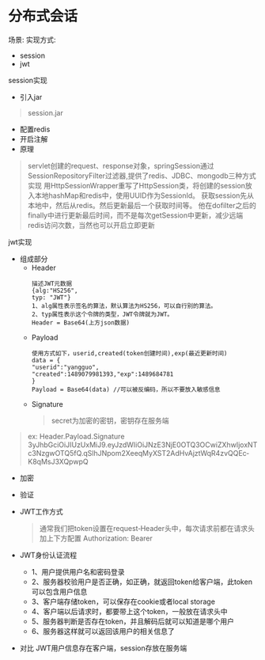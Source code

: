 # 分布式会话

场景:
实现方式:

* session
* jwt

session实现

* 引入jar

> session.jar

* 配置redis
* 开启注解
* 原理

> servlet创建的request、response对象，springSession通过SessionRepositoryFilter过滤器,提供了redis、JDBC、mongodb三种方式实现
> 用HttpSessionWrapper重写了HttpSession类，将创建的session放入本地hashMap和redis中，使用UUID作为SessionId。
> 获取session先从本地中，然后从redis。然后更新最后一个获取时间等。
> 他在dofilter之后的finally中进行更新最后时间，而不是每次getSession中更新，减少远端redis访问次数，当然也可以开启立即更新

jwt实现

* 组成部分
    * Header
      ```
      描述JWT元数据
      {alg:"HS256",
      typ: "JWT"}
      1、alg属性表示签名的算法，默认算法为HS256，可以自行别的算法。
      2、typ属性表示这个令牌的类型，JWT令牌就为JWT。
      Header = Base64(上方json数据)
      ```
    * Payload
      ```
      使用方式如下，userid,created(token创建时间),exp(最近更新时间)
      data = {
      "userid":"yangguo",
      "created":1489079981393,"exp":1489684781
      }
      Payload = Base64(data) //可以被反编码，所以不要放入敏感信息
      ```
    * Signature
      > secret为加密的密钥，密钥存在服务端

> ex: Header.Payload.Signature
> 3yJhbGciOiJIUzUxMiJ9.eyJzdWIiOiJNzE3NjE0OTQ3OCwiZXhwIjoxNTc3NzgwOTQ5fQ.qSlhJNpom2XeeqMyXST2AdHvAjztWqR4zvQQEc‐K8qMsJ3XQpwpQ

* 加密

* 验证

* JWT工作方式
    > 通常我们把token设置在request‐Header头中，每次请求前都在请求头加上下方配置
    > Authorization: Bearer <token>

* JWT身份认证流程
  * 1、用户提供用户名和密码登录
  * 2、服务器校验用户是否正确，如正确，就返回token给客户端，此token可以包含用户信息
  * 3、客户端存储token，可以保存在cookie或者local storage
  * 4、客户端以后请求时，都要带上这个token，一般放在请求头中
  * 5、服务器判断是否存在token，并且解码后就可以知道是哪个用户
  * 6、服务器这样就可以返回该用户的相关信息了

* 对比
JWT用户信息存在客户端，session存放在服务端
  
